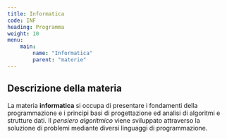 ```yaml
---
title: Informatica
code: INF
heading: Programma
weight: 10
menu:
    main:
        name: "Informatica"
        parent: "materie"
---
```


## Descrizione della materia
La materia **informatica** si occupa di presentare i fondamenti della
programmazione e i principi basi di progettazione ed analisi di algoritmi
e strutture dati. Il *pensiero algoritmico* viene sviluppato attraverso
la soluzione di problemi mediante diversi linguaggi di programmazione.
